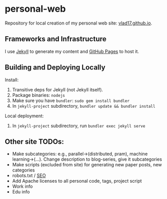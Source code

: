 # personal-web

Repository for local creation of my personal web site: [vlad17.github.io](vlad17.github.io).

## Frameworks and Infrastructure

I use [Jekyll](https://jekyllrb.com/) to generate my content and [GitHub Pages](https://pages.github.com/) to host it.

## Building and Deploying Locally

Install:

1. Transitive deps for Jekyll (not Jekyll itself).
1. Package binaries: `nodejs`
1. Make sure you have `bundler`: `sudo gem install bundler`
1. In `jekyll-project` subdirectory, `bundler update && bundler install`

Local deployment:

1. In `jekyll-project` subdirectory, run `bundler exec jekyll serve`

## Other site TODOs:

* Make subcategories: e.g., parallel->(distributed, pram), machine learning->(...). Change description to blog-series, give it subcategories
* Make scripts (excluded from site) for generating new paper posts, new categories
* robots.txt / [SEO](https://www.google.com/webmasters/tools/home?hl=en&authuser=0)
* Add Apache licenses to all personal code, tags, project script
* Work info
* Edu info
